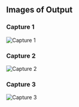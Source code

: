 ## Images of Output
### Capture 1
![Capture 1](https://user-images.githubusercontent.com/98948360/157349030-5a7a5b19-b2b3-449a-bbe8-b68e77f14cef.png)
### Capture 2
![Capture 2](https://user-images.githubusercontent.com/98948360/157348956-8a5c8bcc-757e-4179-93e3-258c50f13bd6.png)
### Capture 3
![Capture 3](https://user-images.githubusercontent.com/98948360/157348941-5fed8258-516f-4d5d-a704-6b1334fd1607.png)


